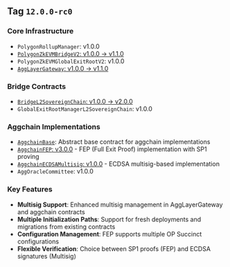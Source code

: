 ## Tag `12.0.0-rc0`

### Core Infrastructure
* `PolygonRollupManager`: v1.0.0
* [`PolygonZkEVMBridgeV2`: v1.0.0 → v1.1.0](./PolygonZkEVMBridgeV2-v1.1.0.md)
* `PolygonZkEVMGlobalExitRootV2`: v1.0.0
* [`AggLayerGateway`: v1.0.0 → v1.1.0](./AggLayerGateway-Multisig.md)

### Bridge Contracts
* [`BridgeL2SovereignChain`: v1.0.0 → v2.0.0](./BridgeL2SovereignChain-v2.0.0.md)
* `GlobalExitRootManagerL2SovereignChain`: v1.0.0

### Aggchain Implementations
* [`AggchainBase`](./AggchainBase.md): Abstract base contract for aggchain implementations
* [`AggchainFEP`: v3.0.0](./AggchainFEP.md) - FEP (Full Exit Proof) implementation with SP1 proving
* [`AggchainECDSAMultisig`: v1.0.0](./AggchainECDSAMultisig.md) - ECDSA multisig-based implementation
* `AggOracleCommittee`: v1.0.0

### Key Features
* **Multisig Support**: Enhanced multisig management in AggLayerGateway and aggchain contracts
* **Multiple Initialization Paths**: Support for fresh deployments and migrations from existing contracts
* **Configuration Management**: FEP supports multiple OP Succinct configurations
* **Flexible Verification**: Choice between SP1 proofs (FEP) and ECDSA signatures (Multisig)